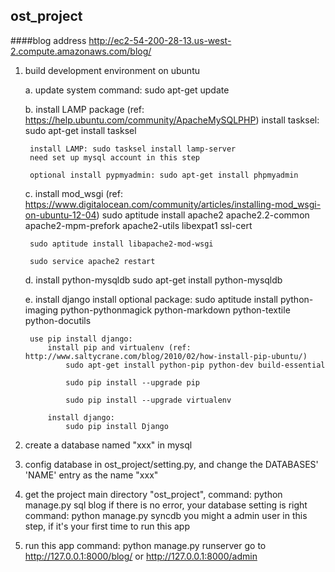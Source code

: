 ost_project
---
####blog address
http://ec2-54-200-28-13.us-west-2.compute.amazonaws.com/blog/


1. build development environment on ubuntu
	
	a. update system
	command: sudo apt-get update

	b. install LAMP package (ref: https://help.ubuntu.com/community/ApacheMySQLPHP)
		install tasksel: sudo apt-get install tasksel
		
		install LAMP: sudo tasksel install lamp-server
		need set up mysql account in this step

		optional install pypmyadmin: sudo apt-get install phpmyadmin

	c. install mod_wsgi (ref: https://www.digitalocean.com/community/articles/installing-mod_wsgi-on-ubuntu-12-04)
		sudo aptitude install apache2 apache2.2-common apache2-mpm-prefork apache2-utils libexpat1 ssl-cert

		sudo aptitude install libapache2-mod-wsgi

		sudo service apache2 restart

	d. install python-mysqldb
		sudo apt-get install python-mysqldb

	e. install django
		install optional package:
			sudo aptitude install python-imaging python-pythonmagick python-markdown python-textile python-docutils

		use pip install django:
			install pip and virtualenv (ref: http://www.saltycrane.com/blog/2010/02/how-install-pip-ubuntu/)
				sudo apt-get install python-pip python-dev build-essential

				sudo pip install --upgrade pip

				sudo pip install --upgrade virtualenv

			install django:
				sudo pip install Django


2. create a database named "xxx" in mysql

3. config database in ost_project/setting.py, and change the DATABASES' 'NAME' entry as the name "xxx"

4. get the project main directory "ost_project", 
	command: python manage.py sql blog
if there is no error, your database setting is right
	command: python manage.py syncdb
you might a admin user in this step, if it's your first time to run this app

5. run this app
 	command: python manage.py runserver
 go to http://127.0.0.1:8000/blog/ or http://127.0.0.1:8000/admin

